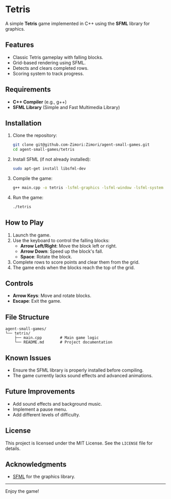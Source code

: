 # Tetris

A simple **Tetris** game implemented in C++ using the **SFML** library for graphics.

## Features

- Classic Tetris gameplay with falling blocks.
- Grid-based rendering using SFML.
- Detects and clears completed rows.
- Scoring system to track progress.

## Requirements

- **C++ Compiler** (e.g., g++)
- **SFML Library** (Simple and Fast Multimedia Library)

## Installation

1. Clone the repository:

   ```bash
   git clone git@github.com-Zimori:Zimori/agent-small-games.git
   cd agent-small-games/tetris
   ```

2. Install SFML (if not already installed):

   ```bash
   sudo apt-get install libsfml-dev
   ```

3. Compile the game:

   ```bash
   g++ main.cpp -o tetris -lsfml-graphics -lsfml-window -lsfml-system
   ```

4. Run the game:

   ```bash
   ./tetris
   ```

## How to Play

1. Launch the game.
2. Use the keyboard to control the falling blocks:
   - **Arrow Left/Right**: Move the block left or right.
   - **Arrow Down**: Speed up the block's fall.
   - **Space**: Rotate the block.
3. Complete rows to score points and clear them from the grid.
4. The game ends when the blocks reach the top of the grid.

## Controls

- **Arrow Keys**: Move and rotate blocks.
- **Escape**: Exit the game.

## File Structure

```
agent-small-games/
└── tetris/
    ├── main.cpp        # Main game logic
    └── README.md       # Project documentation
```

## Known Issues

- Ensure the SFML library is properly installed before compiling.
- The game currently lacks sound effects and advanced animations.

## Future Improvements

- Add sound effects and background music.
- Implement a pause menu.
- Add different levels of difficulty.

## License

This project is licensed under the MIT License. See the `LICENSE` file for details.

## Acknowledgments

- [SFML](https://www.sfml-dev.org/) for the graphics library.

---
Enjoy the game!